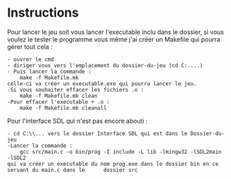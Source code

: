 # Instructions

Pour lancer le jeu soit vous lancer l'executable inclu dans le dossier, si vous voulez le tester le programme vous même j'ai créer un Makefile qui pourra gérer tout cela :

	- ouvrer le cmd
	- diriger vous vers l'emplacement du dossier-du-jeu (cd C:....)
	- Puis lancer la commande :
		make -f Makefile.mk
	celle-ci va créer un executable.exe qui pourra lancer le jeu.
	-Si vous souhaiter effacer les fichiers .o :
		make -f Makefile.mk clean
	-Pour effacer l'executable + .o : 
		make -f Makefile.mk cleanall

Pour l'interface SDL qui n'est pas encore abouti :

	- cd C:\\... vers le dossier Interface SDL qui est dans le Dossier-du-jeu
	-Lancer la commande :	
		gcc src/main.c -o bin/prog -I include -L lib -lmingw32 -lSDL2main -lSDL2
	qui va créer un executable du nom prog.exe dans le dossier bin en ce servant du main.c dans le 		dossier src


